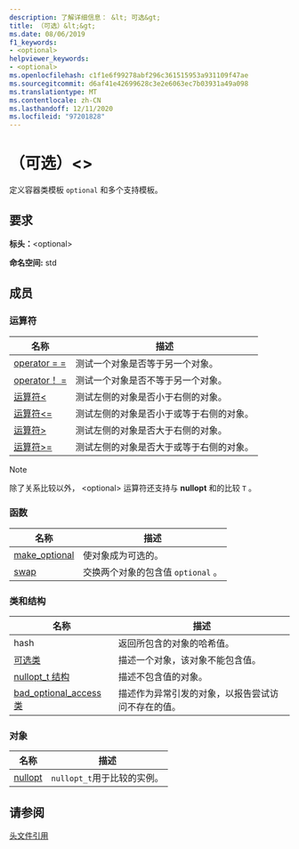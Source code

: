 ```yaml
---
description: 了解详细信息： &lt; 可选&gt;
title: （可选）&lt;&gt;
ms.date: 08/06/2019
f1_keywords:
- <optional>
helpviewer_keywords:
- <optional>
ms.openlocfilehash: c1f1e6f99278abf296c361515953a931109f47ae
ms.sourcegitcommit: d6af41e42699628c3e2e6063ec7b03931a49a098
ms.translationtype: MT
ms.contentlocale: zh-CN
ms.lasthandoff: 12/11/2020
ms.locfileid: "97201828"
---
```

# <a name="ltoptionalgt"></a>（可选）&lt;&gt;

定义容器类模板 `optional` 和多个支持模板。

## <a name="requirements"></a>要求

**标头：**\<optional>

**命名空间:** std

## <a name="members"></a>成员

### <a name="operators"></a>运算符

|名称|描述|
|-|-|
|[operator = =](../standard-library/optional-operators.md#op_eq_eq)|测试一个对象是否等于另一个对象。|
|[operator！ =](../standard-library/optional-operators.md#op_neq)|测试一个对象是否不等于另一个对象。|
|[运算符<](../standard-library/optional-operators.md#op_lt)|测试左侧的对象是否小于右侧的对象。|
|[运算符<=](../standard-library/optional-operators.md#op_lt_eq)|测试左侧的对象是否小于或等于右侧的对象。|
|[运算符>](../standard-library/optional-operators.md#op_gt)|测试左侧的对象是否大于右侧的对象。|
|[运算符>=](../standard-library/optional-operators.md#op_lt_eq)|测试左侧的对象是否大于或等于右侧的对象。|

> [!NOTE]
> 除了关系比较以外， \<optional> 运算符还支持与 **nullopt** 和的比较 `T` 。

### <a name="functions"></a>函数

|名称|描述|
|-|-|
|[make_optional](../standard-library/optional-functions.md#make_optional)|使对象成为可选的。|
|[swap](../standard-library/optional-functions.md#swap)|交换两个对象的包含值 `optional` 。|

### <a name="classes-and-structs"></a>类和结构

|名称|描述|
|-|-|
|hash|返回所包含的对象的哈希值。|
|[可选类](../standard-library/optional-class.md)|描述一个对象，该对象不能包含值。|
|[nullopt_t 结构](../standard-library/nullopt-t-structure.md)|描述不包含值的对象。|
|[bad_optional_access 类](../standard-library/bad-optional-access-class.md)|描述作为异常引发的对象，以报告尝试访问不存在的值。|

### <a name="objects"></a>对象

|名称|描述|
|-|-|
|[nullopt](../standard-library/optional-functions.md#nullopt)|`nullopt_t`用于比较的实例。|

## <a name="see-also"></a>请参阅

[头文件引用](../standard-library/cpp-standard-library-header-files.md)
